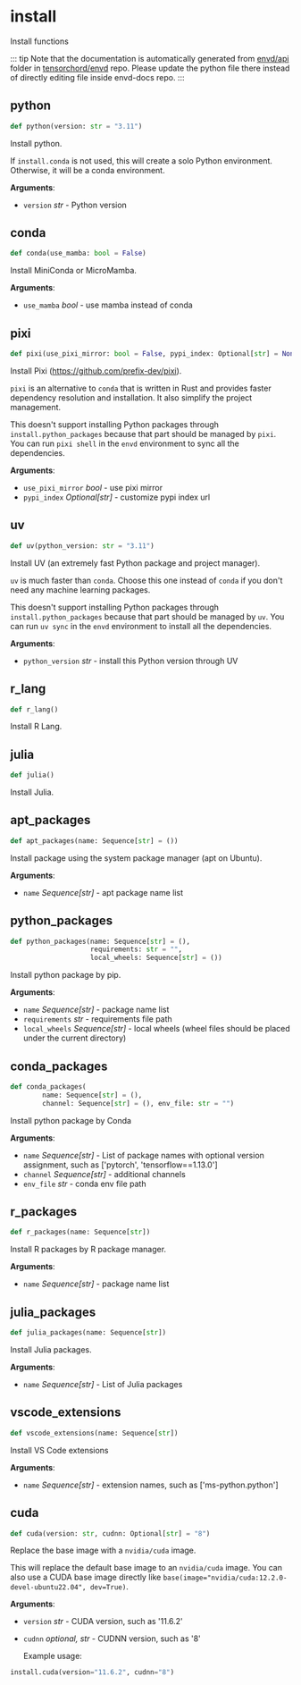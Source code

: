 # install

Install functions

::: tip
Note that the documentation is automatically generated from [envd/api](https://github.com/tensorchord/envd/tree/main/envd/api) folder
in [tensorchord/envd](https://github.com/tensorchord/envd/tree/main/envd/api) repo.
Please update the python file there instead of directly editing file inside envd-docs repo.
:::

## python

```python
def python(version: str = "3.11")
```

Install python.

If `install.conda` is not used, this will create a solo Python environment. Otherwise, it
will be a conda environment.

**Arguments**:

- `version` _str_ - Python version

## conda

```python
def conda(use_mamba: bool = False)
```

Install MiniConda or MicroMamba.

**Arguments**:

- `use_mamba` _bool_ - use mamba instead of conda

## pixi

```python
def pixi(use_pixi_mirror: bool = False, pypi_index: Optional[str] = None)
```

Install Pixi (https://github.com/prefix-dev/pixi).

`pixi` is an alternative to `conda` that is written in Rust and provides faster
dependency resolution and installation. It also simplify the project management.

This doesn't support installing Python packages through `install.python_packages`
because that part should be managed by `pixi`. You can run `pixi shell` in the
`envd` environment to sync all the dependencies.

**Arguments**:

- `use_pixi_mirror` _bool_ - use pixi mirror
- `pypi_index` _Optional[str]_ - customize pypi index url

## uv

```python
def uv(python_version: str = "3.11")
```

Install UV (an extremely fast Python package and project manager).

`uv` is much faster than `conda`. Choose this one instead of `conda` if you don't
need any machine learning packages.

This doesn't support installing Python packages through `install.python_packages`
because that part should be managed by `uv`. You can run `uv sync` in the `envd`
environment to install all the dependencies.

**Arguments**:

- `python_version` _str_ - install this Python version through UV

## r\_lang

```python
def r_lang()
```

Install R Lang.

## julia

```python
def julia()
```

Install Julia.

## apt\_packages

```python
def apt_packages(name: Sequence[str] = ())
```

Install package using the system package manager (apt on Ubuntu).

**Arguments**:

- `name` _Sequence[str]_ - apt package name list

## python\_packages

```python
def python_packages(name: Sequence[str] = (),
                    requirements: str = "",
                    local_wheels: Sequence[str] = ())
```

Install python package by pip.

**Arguments**:

- `name` _Sequence[str]_ - package name list
- `requirements` _str_ - requirements file path
- `local_wheels` _Sequence[str]_ - local wheels
  (wheel files should be placed under the current directory)

## conda\_packages

```python
def conda_packages(
        name: Sequence[str] = (),
        channel: Sequence[str] = (), env_file: str = "")
```

Install python package by Conda

**Arguments**:

- `name` _Sequence[str]_ - List of package names with optional version assignment,
  such as ['pytorch', 'tensorflow==1.13.0']
- `channel` _Sequence[str]_ - additional channels
- `env_file` _str_ - conda env file path

## r\_packages

```python
def r_packages(name: Sequence[str])
```

Install R packages by R package manager.

**Arguments**:

- `name` _Sequence[str]_ - package name list

## julia\_packages

```python
def julia_packages(name: Sequence[str])
```

Install Julia packages.

**Arguments**:

- `name` _Sequence[str]_ - List of Julia packages

## vscode\_extensions

```python
def vscode_extensions(name: Sequence[str])
```

Install VS Code extensions

**Arguments**:

- `name` _Sequence[str]_ - extension names, such as ['ms-python.python']

## cuda

```python
def cuda(version: str, cudnn: Optional[str] = "8")
```

Replace the base image with a `nvidia/cuda` image.

This will replace the default base image to an `nvidia/cuda` image. You can
also use a CUDA base image directly like
`base(image="nvidia/cuda:12.2.0-devel-ubuntu22.04", dev=True)`.

**Arguments**:

- `version` _str_ - CUDA version, such as '11.6.2'
- `cudnn` _optional, str_ - CUDNN version, such as '8'
  
  Example usage:
```python
install.cuda(version="11.6.2", cudnn="8")
```

